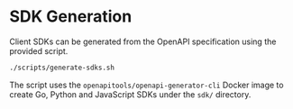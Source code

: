 # SDK Generation

Client SDKs can be generated from the OpenAPI specification using the provided script.

```bash
./scripts/generate-sdks.sh
```

The script uses the `openapitools/openapi-generator-cli` Docker image to create Go, Python and JavaScript SDKs under the `sdk/` directory.

